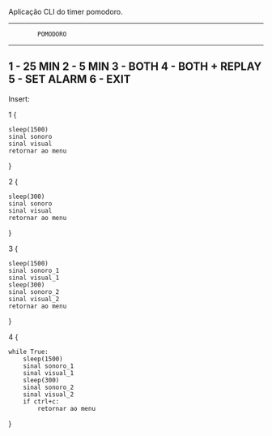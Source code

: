 Aplicação CLI do timer pomodoro.

--------------------------------
            POMODORO
--------------------------------
1 - 25 MIN
2 - 5 MIN
3 - BOTH
4 - BOTH + REPLAY
5 - SET ALARM
6 - EXIT
--------------------------------
Insert: 





1 {

	sleep(1500)
	sinal sonoro
	sinal visual
	retornar ao menu

}

2 {

	sleep(300)
	sinal sonoro
	sinal visual
	retornar ao menu

}

3 {

	sleep(1500)
	sinal sonoro_1
	sinal visual_1
	sleep(300)
	sinal sonoro_2
	sinal visual_2
	retornar ao menu

}

4 {

	while True:
		sleep(1500)
		sinal sonoro_1
		sinal visual_1
		sleep(300)
		sinal sonoro_2
		sinal visual_2
		if ctrl+c:
			retornar ao menu

}
